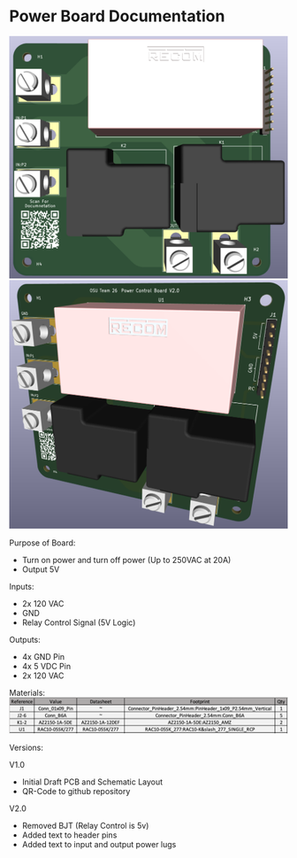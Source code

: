 # Power Board Documentation
![Power_Board_3D_Front_PCB Image](https://github.com/Louis-Ahumada-Medina/EV-Smart-Charger/blob/e5d44b6adbc432fe177dfadae67e52083fe3890d/Hardware/Power_Board/Power_Board_3D_Front_PCB.png)
![Power_Board/Power_Board_3D_Side_PCB Image](https://github.com/Louis-Ahumada-Medina/EV-Smart-Charger/blob/e5d44b6adbc432fe177dfadae67e52083fe3890d/Hardware/Power_Board/Power_Board_3D_Side_PCB.png)

Purpose of Board:
- Turn on power and turn off power (Up to 250VAC at 20A)
- Output 5V

Inputs:
- 2x 120 VAC
- GND
- Relay Control Signal (5V Logic)

Outputs:
- 4x GND Pin
- 4x 5 VDC Pin
- 2x 120 VAC

Materials:
![BOM Image](https://github.com/Louis-Ahumada-Medina/EV-Smart-Charger/blob/179e2c16c8c6720629572131a6718b17f2b1724e/Hardware/Power_Board/BOM.png)

Versions:

V1.0

- Initial Draft PCB and Schematic Layout
- QR-Code to github repository

V2.0

- Removed BJT (Relay Control is 5v)
- Added text to header pins
- Added text to input and output power lugs
